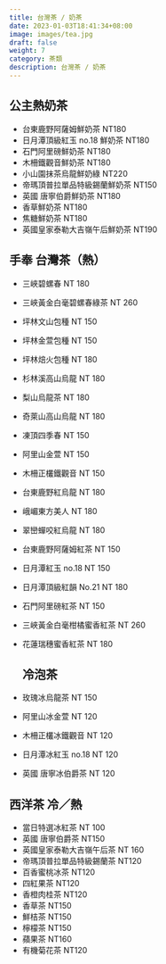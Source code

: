 ```yaml
---
title: 台灣茶 / 奶茶
date: 2023-01-03T18:41:34+08:00
image: images/tea.jpg
draft: false
weight: 7
category: 茶類
description: 台灣茶 / 奶茶
---
```

## 公主熱奶茶

* 台東鹿野阿薩姆鮮奶茶 NT180
* 日月潭頂級紅玉 no.18 鮮奶茶 NT180
* 石門阿里磅鮮奶茶 NT180
* 木柵鐵觀音鮮奶茶 NT180
* 小山園抹茶烏龍鮮奶綠 NT220
* 帝瑪頂普拉單品特級錫蘭鮮奶茶 NT150
* 英國 唐寧伯爵鮮奶茶 NT180
* 香草鮮奶茶 NT180
* 焦糖鮮奶茶 NT180
* 英國皇家泰勒大吉嶺午后鮮奶茶 NT190

## 手奉 台灣茶（熱）

* 三峽碧螺春 NT 180
* 三峽黃金白毫碧螺春綠茶 NT 260
* 坪林文山包種 NT 150
* 坪林金萱包種 NT 150
* 坪林焙火包種 NT 180
* 杉林溪高山烏龍 NT 180
* 梨山烏龍茶 NT 180
* 奇萊山高山烏龍 NT 180
* 凍頂四季春 NT 150
* 阿里山金萱 NT 150
* 木柵正欉鐵觀音 NT 150
* 台東鹿野紅烏龍 NT 180
* 峨嵋東方美人 NT 180
* 翠巒蟬咬紅烏龍 NT 180
* 台東鹿野阿薩姆紅茶 NT 150
* 日月潭紅玉 no.18 NT 150
* 日月潭頂級紅韻 No.21 NT 180
* 石門阿里磅紅茶 NT 150
* 三峽黃金白毫柑橘蜜香紅茶 NT 260
* 花蓮瑞穗蜜香紅茶 NT 180

  ## 冷泡茶
* 玫瑰冰烏龍茶 NT 150
* 阿里山冰金萱 NT 120
* 木柵正欉冰鐵觀音 NT 120
* 日月潭冰紅玉 no.18 NT 120
* 英國 唐寧冰伯爵茶 NT 120

## 西洋茶  冷／熱

* 當日特選冰紅茶 NT 100
* 英國 唐寧伯爵茶 NT150
* 英國皇家泰勒大吉嶺午后茶 NT 160
* 帝瑪頂普拉單品特級錫蘭茶 NT120
* 百香蜜桃冰茶 NT120
* 四紅果茶 NT120
* 香橙肉桂茶 NT120
* 香草茶 NT150
* 鮮桔茶 NT150
* 檸檬茶 NT150
* 蘋果茶 NT160
* 有機菊花茶 NT120